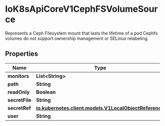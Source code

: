 

# IoK8sApiCoreV1CephFSVolumeSource

Represents a Ceph Filesystem mount that lasts the lifetime of a pod Cephfs volumes do not support ownership management or SELinux relabeling.
## Properties

Name | Type | Description | Notes
------------ | ------------- | ------------- | -------------
**monitors** | **List&lt;String&gt;** |  |  [optional]
**path** | **String** |  |  [optional]
**readOnly** | **Boolean** |  |  [optional]
**secretFile** | **String** |  |  [optional]
**secretRef** | [**io.kubernetes.client.models.V1LocalObjectReference**](io.kubernetes.client.models.V1LocalObjectReference.md) |  |  [optional]
**user** | **String** |  |  [optional]



